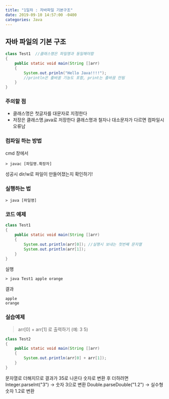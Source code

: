 ```yaml
---
title: "1일차 : 자바파일 기본구조"
date: 2019-09-10 14:57:00 -0400
categories: Java
---
```


## 자바 파일의 기본 구조

```java
class Test1  //클래스명은 파일명과 동일해야함
{
	public static void main(String []arr)
	{
		System.out.prinln("Hello Java!!!!"); 
		//println은 줄바꿈 기능도 포함, print는 줄바꿈 안됨
	}
}
```

### 주의할 점
* 클래스명은 첫글자를 대문자로 지정한다
* 저장은 클래스명.java로 저장한다
클래스명과 철자나 대소문자가 다르면 컴파일시 오류남

### 컴파일 하는 방법
cmd 창에서
```
> javac [파일명.확장자]
```
성공시 dir/w로 파일이 만들어졌는지 확인하기!

### 실행하는 법
```
> java [파일명]
```

### 코드 예제
```java
class Test1 
{
	public static void main(String []arr)
	{
		System.out.println(arr[0]); //실행시 보내는 첫번째 문자열
		System.out.println(arr[1]);
	}
}
```

실행
```
> java Test1 apple orange
```

결과
```
apple
orange
```

### 실습예제

> arr[0] + arr[1] 로 출력하기 (예: 3 5)

```java
class Test2 
{
	public static void main(String []arr)
	{
		System.out.println(arr[0] + arr[1]);
	}
}
```

문자열로 더해지므로 결과가 35로 나온다
숫자로 변환 후 더하려면
Integer.parseInt("3") -> 숫자 3으로 변환
Double.parseDouble("1.2") -> 실수형 숫자 1.2로 변환

